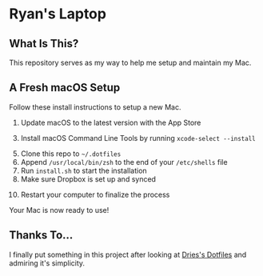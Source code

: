 # Ryan's Laptop

## What Is This?

This repository serves as my way to help me setup and maintain my Mac.

## A Fresh macOS Setup

Follow these install instructions to setup a new Mac.

1. Update macOS to the latest version with the App Store
<!-- 2. Install Xcode from the App Store, open it and accept the license agreement -->
3. Install macOS Command Line Tools by running `xcode-select --install`
<!-- 4. Copy public and private SSH keys to `~/.ssh` and make sure they're set to `600` -->
5. Clone this repo to `~/.dotfiles`
6. Append `/usr/local/bin/zsh` to the end of your `/etc/shells` file
7. Run `install.sh` to start the installation
8. Make sure Dropbox is set up and synced
<!-- 9. Restore preferences by running `mackup restore` -->
10. Restart your computer to finalize the process

Your Mac is now ready to use!

## Thanks To...

I finally put something in this project after looking at [Dries's Dotfiles](https://github.com/driesvints/dotfiles) and admiring it's simplicity.
